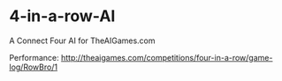 # 4-in-a-row-AI
A Connect Four AI for TheAIGames.com

Performance:
http://theaigames.com/competitions/four-in-a-row/game-log/RowBro/1
